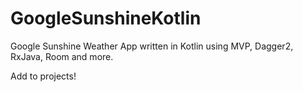 # GoogleSunshineKotlin
Google Sunshine Weather App written in Kotlin using MVP, Dagger2, RxJava, Room and more.


Add to projects!
